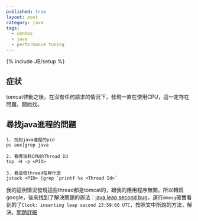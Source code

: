 ```yaml
---
published: true
layout: post
category: java
tags: 
  - centos
  - java
  - performance tuning
---
```


{% include JB/setup %}

## 症狀

tomcat啓動之後，在沒有任何請求的情況下，發現一直在使用CPU，這一定存在問題，開始找。

## 尋找java進程的問題

	1. 找到java進程的pid
    ps aux|grep java
    
    2. 看哪消耗CPU的Thread Id
	top -H -p <PID>
    
    3. 看這個thread在幹什麼
	jstack <PID> |grep `printf %x <Thread Id>`

我的這例情況發現這些thread都是tomcat的，跟我的應用程序無關。所以轉爲google，後來找到了解決問題的辦法：[java leap second bug](http://blog.wpkg.org/2012/07/01/java-leap-second-bug-30-june-1-july-2012-fix/)，運行`dmesg`確實看到的了`Clock: inserting leap second 23:59:60 UTC`，按照文中所說的方法，解決。[問題詳細](http://www.wired.com/wiredenterprise/2012/07/leap-second-bug-wreaks-havoc-with-java-linux/)
